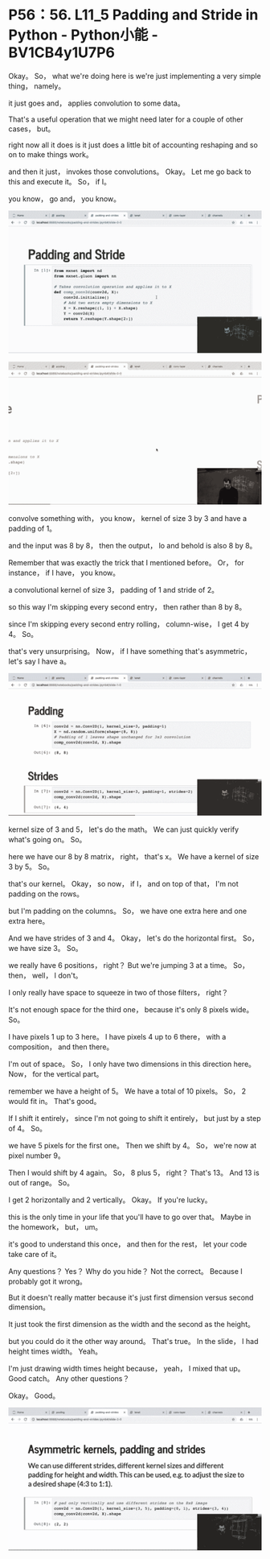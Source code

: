 # P56：56. L11_5 Padding and Stride in Python - Python小能 - BV1CB4y1U7P6

 Okay。 So， what we're doing here is we're just implementing a very simple thing， namely。

 it just goes and， applies convolution to some data。

 That's a useful operation that we might need later for a couple of other cases， but。

 right now all it does is it just does a little bit of accounting reshaping and so on to make things work。

 and then it just， invokes those convolutions。 Okay。 Let me go back to this and execute it。 So， if I。

 you know， go and， you know。

![](img/a9b722eb4ed87bf719e05353ef0955c9_1.png)

![](img/a9b722eb4ed87bf719e05353ef0955c9_2.png)

 convolve something with， you know， kernel of size 3 by 3 and have a padding of 1。

 and the input was 8 by 8， then the output， lo and behold is also 8 by 8。

 Remember that was exactly the trick that I mentioned before。 Or， for instance， if I have， you know。

 a convolutional kernel of size 3， padding of 1 and stride of 2。

 so this way I'm skipping every second entry， then rather than 8 by 8。

 since I'm skipping every second entry rolling， column-wise， I get 4 by 4。 So。

 that's very unsurprising。 Now， if I have something that's asymmetric， let's say I have a。



![](img/a9b722eb4ed87bf719e05353ef0955c9_4.png)

 kernel size of 3 and 5， let's do the math。 We can just quickly verify what's going on。 So。

 here we have our 8 by 8 matrix， right， that's x。 We have a kernel of size 3 by 5。 So。

 that's our kernel。 Okay， so now， if I， and on top of that， I'm not padding on the rows。

 but I'm padding on the columns。 So， we have one extra here and one extra here。

 And we have strides of 3 and 4。 Okay， let's do the horizontal first。 So， we have size 3。 So。

 we really have 6 positions， right？ But we're jumping 3 at a time。 So， then， well， I don't。

 I only really have space to squeeze in two of those filters， right？

 It's not enough space for the third one， because it's only 8 pixels wide。 So。

 I have pixels 1 up to 3 here。 I have pixels 4 up to 6 there， with a composition， and then there。

 I'm out of space。 So， I only have two dimensions in this direction here。 Now， for the vertical part。

 remember we have a height of 5。 We have a total of 10 pixels。 So， 2 would fit in。 That's good。

 If I shift it entirely， since I'm not going to shift it entirely， but just by a step of 4。 So。

 we have 5 pixels for the first one。 Then we shift by 4。 So， we're now at pixel number 9。

 Then I would shift by 4 again。 So， 8 plus 5， right？ That's 13。 And 13 is out of range。 So。

 I get 2 horizontally and 2 vertically。 Okay。 If you're lucky。

 this is the only time in your life that you'll have to go over that。 Maybe in the homework， but， um。

 it's good to understand this once， and then for the rest， let your code take care of it。

 Any questions？ Yes？ Why do you hide？ Not the correct。 Because I probably got it wrong。

 But it doesn't really matter because it's just first dimension versus second dimension。

 It just took the first dimension as the width and the second as the height。

 but you could do it the other way around。 That's true。 In the slide， I had height times width。 Yeah。

 I'm just drawing width times height because， yeah， I mixed that up。 Good catch。 Any other questions？

 Okay。 Good。

![](img/a9b722eb4ed87bf719e05353ef0955c9_6.png)